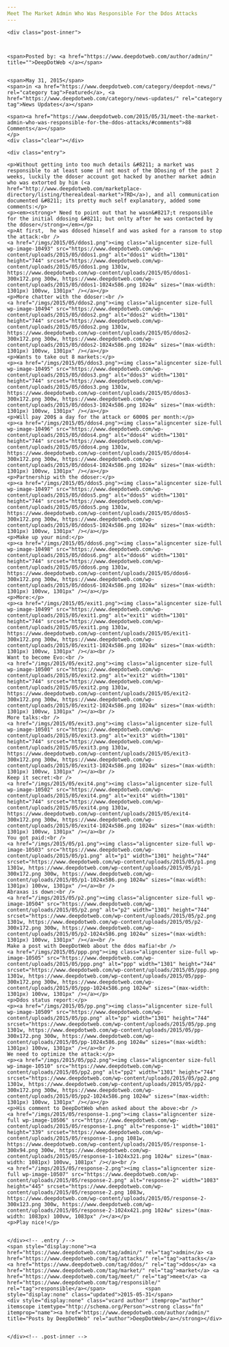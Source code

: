 ```yaml
---
Meet The Market Admin Who Was Responsible For the Ddos Attacks
---
```

<article class="post-listing post-10492 post type-post status-publish format-standard has-post-thumbnail hentry category-deepdot-news category-news-updates tag-admin tag-attacks tag-ddos tag-market tag-meet tag-responsible">
    
    <div class="post-inner">
    
    
        
    <span>Posted by: <a href="https://www.deepdotweb.com/author/admin/" title="">DeepDotWeb </a></span>
    
    
    <span>May 31, 2015</span>
    <span>in <a href="https://www.deepdotweb.com/category/deepdot-news/" rel="category tag">Featured</a>, <a href="https://www.deepdotweb.com/category/news-updates/" rel="category tag">News Updates</a></span>
    
    <span><a href="https://www.deepdotweb.com/2015/05/31/meet-the-market-admin-who-was-responsible-for-the-ddos-attacks/#comments">88 Comments</a></span>
    </p>
    <div class="clear"></div>
    
    <div class="entry">
    
    <p>Without getting into too much details &#8211; a market was responsible to at least some if not most of the DDosing of the past 2 weeks, luckily the ddoser account got hacked by another market admin who was extorted by him (<a href="http://www.deepdotweb.com/marketplace-directory/listing/therealdeal-market">TRD</a>), and all communication documented &#8211; its pretty much self explanatory, added some comments:</p>
    <p><em><strong>* Need to point out that he wasn&#8217;t responsible for the initial ddosing &#8211; but onlty after he was contacted by the ddoser</strong></em></p>
    <p>At first,  he was ddosed himself and was asked for a ransom to stop the attack:<br />
    <a href="/imgs/2015/05/ddos1.png"><img class="aligncenter size-full wp-image-10493" src="https://www.deepdotweb.com/wp-content/uploads/2015/05/ddos1.png" alt="ddos1" width="1301" height="744" srcset="https://www.deepdotweb.com/wp-content/uploads/2015/05/ddos1.png 1301w, https://www.deepdotweb.com/wp-content/uploads/2015/05/ddos1-300x172.png 300w, https://www.deepdotweb.com/wp-content/uploads/2015/05/ddos1-1024x586.png 1024w" sizes="(max-width: 1301px) 100vw, 1301px" /></a></p>
    <p>More chatter with the ddoser:<br />
    <a href="/imgs/2015/05/ddos2.png"><img class="aligncenter size-full wp-image-10494" src="https://www.deepdotweb.com/wp-content/uploads/2015/05/ddos2.png" alt="ddos2" width="1301" height="744" srcset="https://www.deepdotweb.com/wp-content/uploads/2015/05/ddos2.png 1301w, https://www.deepdotweb.com/wp-content/uploads/2015/05/ddos2-300x172.png 300w, https://www.deepdotweb.com/wp-content/uploads/2015/05/ddos2-1024x586.png 1024w" sizes="(max-width: 1301px) 100vw, 1301px" /></a></p>
    <p>Wants to take out 8 markets:</p>
    <p><a href="/imgs/2015/05/ddos3.png"><img class="aligncenter size-full wp-image-10495" src="https://www.deepdotweb.com/wp-content/uploads/2015/05/ddos3.png" alt="ddos3" width="1301" height="744" srcset="https://www.deepdotweb.com/wp-content/uploads/2015/05/ddos3.png 1301w, https://www.deepdotweb.com/wp-content/uploads/2015/05/ddos3-300x172.png 300w, https://www.deepdotweb.com/wp-content/uploads/2015/05/ddos3-1024x586.png 1024w" sizes="(max-width: 1301px) 100vw, 1301px" /></a></p>
    <p>Will pay 200$ a day for the attack or 6000$ per month:</p>
    <p><a href="/imgs/2015/05/ddos4.png"><img class="aligncenter size-full wp-image-10496" src="https://www.deepdotweb.com/wp-content/uploads/2015/05/ddos4.png" alt="ddos4" width="1301" height="744" srcset="https://www.deepdotweb.com/wp-content/uploads/2015/05/ddos4.png 1301w, https://www.deepdotweb.com/wp-content/uploads/2015/05/ddos4-300x172.png 300w, https://www.deepdotweb.com/wp-content/uploads/2015/05/ddos4-1024x586.png 1024w" sizes="(max-width: 1301px) 100vw, 1301px" /></a></p>
    <p>Partnership with the ddoser:</p>
    <p><a href="/imgs/2015/05/ddos5.png"><img class="aligncenter size-full wp-image-10497" src="https://www.deepdotweb.com/wp-content/uploads/2015/05/ddos5.png" alt="ddos5" width="1301" height="744" srcset="https://www.deepdotweb.com/wp-content/uploads/2015/05/ddos5.png 1301w, https://www.deepdotweb.com/wp-content/uploads/2015/05/ddos5-300x172.png 300w, https://www.deepdotweb.com/wp-content/uploads/2015/05/ddos5-1024x586.png 1024w" sizes="(max-width: 1301px) 100vw, 1301px" /></a></p>
    <p>Make up your mind:</p>
    <p><a href="/imgs/2015/05/ddos6.png"><img class="aligncenter size-full wp-image-10498" src="https://www.deepdotweb.com/wp-content/uploads/2015/05/ddos6.png" alt="ddos6" width="1301" height="744" srcset="https://www.deepdotweb.com/wp-content/uploads/2015/05/ddos6.png 1301w, https://www.deepdotweb.com/wp-content/uploads/2015/05/ddos6-300x172.png 300w, https://www.deepdotweb.com/wp-content/uploads/2015/05/ddos6-1024x586.png 1024w" sizes="(max-width: 1301px) 100vw, 1301px" /></a></p>
    <p>More:</p>
    <p><a href="/imgs/2015/05/exit1.png"><img class="aligncenter size-full wp-image-10499" src="https://www.deepdotweb.com/wp-content/uploads/2015/05/exit1.png" alt="exit1" width="1301" height="744" srcset="https://www.deepdotweb.com/wp-content/uploads/2015/05/exit1.png 1301w, https://www.deepdotweb.com/wp-content/uploads/2015/05/exit1-300x172.png 300w, https://www.deepdotweb.com/wp-content/uploads/2015/05/exit1-1024x586.png 1024w" sizes="(max-width: 1301px) 100vw, 1301px" /></a><br />
    Want to become Evo:<br />
    <a href="/imgs/2015/05/exit2.png"><img class="aligncenter size-full wp-image-10500" src="https://www.deepdotweb.com/wp-content/uploads/2015/05/exit2.png" alt="exit2" width="1301" height="744" srcset="https://www.deepdotweb.com/wp-content/uploads/2015/05/exit2.png 1301w, https://www.deepdotweb.com/wp-content/uploads/2015/05/exit2-300x172.png 300w, https://www.deepdotweb.com/wp-content/uploads/2015/05/exit2-1024x586.png 1024w" sizes="(max-width: 1301px) 100vw, 1301px" /></a><br />
    More talks:<br />
    <a href="/imgs/2015/05/exit3.png"><img class="aligncenter size-full wp-image-10501" src="https://www.deepdotweb.com/wp-content/uploads/2015/05/exit3.png" alt="exit3" width="1301" height="744" srcset="https://www.deepdotweb.com/wp-content/uploads/2015/05/exit3.png 1301w, https://www.deepdotweb.com/wp-content/uploads/2015/05/exit3-300x172.png 300w, https://www.deepdotweb.com/wp-content/uploads/2015/05/exit3-1024x586.png 1024w" sizes="(max-width: 1301px) 100vw, 1301px" /></a><br />
    Keep it secret:<br />
    <a href="/imgs/2015/05/exit4.png"><img class="aligncenter size-full wp-image-10502" src="https://www.deepdotweb.com/wp-content/uploads/2015/05/exit4.png" alt="exit4" width="1301" height="744" srcset="https://www.deepdotweb.com/wp-content/uploads/2015/05/exit4.png 1301w, https://www.deepdotweb.com/wp-content/uploads/2015/05/exit4-300x172.png 300w, https://www.deepdotweb.com/wp-content/uploads/2015/05/exit4-1024x586.png 1024w" sizes="(max-width: 1301px) 100vw, 1301px" /></a><br />
    You got paid:<br />
    <a href="/imgs/2015/05/p1.png"><img class="aligncenter size-full wp-image-10503" src="https://www.deepdotweb.com/wp-content/uploads/2015/05/p1.png" alt="p1" width="1301" height="744" srcset="https://www.deepdotweb.com/wp-content/uploads/2015/05/p1.png 1301w, https://www.deepdotweb.com/wp-content/uploads/2015/05/p1-300x172.png 300w, https://www.deepdotweb.com/wp-content/uploads/2015/05/p1-1024x586.png 1024w" sizes="(max-width: 1301px) 100vw, 1301px" /></a><br />
    Abraxas is down:<br />
    <a href="/imgs/2015/05/p2.png"><img class="aligncenter size-full wp-image-10504" src="https://www.deepdotweb.com/wp-content/uploads/2015/05/p2.png" alt="p2" width="1301" height="744" srcset="https://www.deepdotweb.com/wp-content/uploads/2015/05/p2.png 1301w, https://www.deepdotweb.com/wp-content/uploads/2015/05/p2-300x172.png 300w, https://www.deepdotweb.com/wp-content/uploads/2015/05/p2-1024x586.png 1024w" sizes="(max-width: 1301px) 100vw, 1301px" /></a><br />
    Make a post with DeepDotWeb about the ddos mafia!<br />
    <a href="/imgs/2015/05/ppp.png"><img class="aligncenter size-full wp-image-10505" src="https://www.deepdotweb.com/wp-content/uploads/2015/05/ppp.png" alt="ppp" width="1301" height="744" srcset="https://www.deepdotweb.com/wp-content/uploads/2015/05/ppp.png 1301w, https://www.deepdotweb.com/wp-content/uploads/2015/05/ppp-300x172.png 300w, https://www.deepdotweb.com/wp-content/uploads/2015/05/ppp-1024x586.png 1024w" sizes="(max-width: 1301px) 100vw, 1301px" /></a></p>
    <p>Ddos status report:</p>
    <p><a href="/imgs/2015/05/pp.png"><img class="aligncenter size-full wp-image-10509" src="https://www.deepdotweb.com/wp-content/uploads/2015/05/pp.png" alt="pp" width="1301" height="744" srcset="https://www.deepdotweb.com/wp-content/uploads/2015/05/pp.png 1301w, https://www.deepdotweb.com/wp-content/uploads/2015/05/pp-300x172.png 300w, https://www.deepdotweb.com/wp-content/uploads/2015/05/pp-1024x586.png 1024w" sizes="(max-width: 1301px) 100vw, 1301px" /></a><br />
    We need to optimize the attack:</p>
    <p><a href="/imgs/2015/05/pp2.png"><img class="aligncenter size-full wp-image-10510" src="https://www.deepdotweb.com/wp-content/uploads/2015/05/pp2.png" alt="pp2" width="1301" height="744" srcset="https://www.deepdotweb.com/wp-content/uploads/2015/05/pp2.png 1301w, https://www.deepdotweb.com/wp-content/uploads/2015/05/pp2-300x172.png 300w, https://www.deepdotweb.com/wp-content/uploads/2015/05/pp2-1024x586.png 1024w" sizes="(max-width: 1301px) 100vw, 1301px" /></a></p>
    <p>His comment to DeepDotWeb when asked about the above:<br />
    <a href="/imgs/2015/05/response-1.png"><img class="aligncenter size-full wp-image-10506" src="https://www.deepdotweb.com/wp-content/uploads/2015/05/response-1.png" alt="response-1" width="1081" height="339" srcset="https://www.deepdotweb.com/wp-content/uploads/2015/05/response-1.png 1081w, https://www.deepdotweb.com/wp-content/uploads/2015/05/response-1-300x94.png 300w, https://www.deepdotweb.com/wp-content/uploads/2015/05/response-1-1024x321.png 1024w" sizes="(max-width: 1081px) 100vw, 1081px" /></a><br />
    <a href="/imgs/2015/05/response-2.png"><img class="aligncenter size-full wp-image-10507" src="https://www.deepdotweb.com/wp-content/uploads/2015/05/response-2.png" alt="response-2" width="1083" height="445" srcset="https://www.deepdotweb.com/wp-content/uploads/2015/05/response-2.png 1083w, https://www.deepdotweb.com/wp-content/uploads/2015/05/response-2-300x123.png 300w, https://www.deepdotweb.com/wp-content/uploads/2015/05/response-2-1024x421.png 1024w" sizes="(max-width: 1083px) 100vw, 1083px" /></a></p>
    <p>Play nice!</p>
    
    
    </div><!-- .entry /-->
    <span style="display:none"><a href="https://www.deepdotweb.com/tag/admin/" rel="tag">admin</a> <a href="https://www.deepdotweb.com/tag/attacks/" rel="tag">attacks</a> <a href="https://www.deepdotweb.com/tag/ddos/" rel="tag">ddos</a> <a href="https://www.deepdotweb.com/tag/market/" rel="tag">market</a> <a href="https://www.deepdotweb.com/tag/meet/" rel="tag">meet</a> <a href="https://www.deepdotweb.com/tag/responsible/" rel="tag">responsible</a></span>				<span style="display:none" class="updated">2015-05-31</span>
    <div style="display:none" class="vcard author" itemprop="author" itemscope itemtype="http://schema.org/Person"><strong class="fn" itemprop="name"><a href="https://www.deepdotweb.com/author/admin/" title="Posts by DeepDotWeb" rel="author">DeepDotWeb</a></strong></div>
    
    
    </div><!-- .post-inner -->
</article><!-- .post-listing -->

